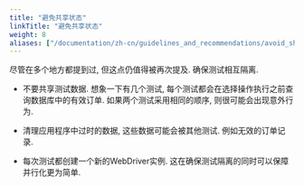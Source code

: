 ```yaml
---
title: "避免共享状态"
linkTitle: "避免共享状态"
weight: 8
aliases: ["/documentation/zh-cn/guidelines_and_recommendations/avoid_sharing_state/"]  
---
```


尽管在多个地方都提到过, 但这点仍值得被再次提及. 确保测试相互隔离.

* 不要共享测试数据. 
想象一下有几个测试, 每个测试都会在选择操作执行之前查询数据库中的有效订单. 
如果两个测试采用相同的顺序, 则很可能会出现意外行为.

* 清理应用程序中过时的数据, 这些数据可能会被其他测试. 
例如无效的订单记录.

* 每次测试都创建一个新的WebDriver实例. 
这在确保测试隔离的同时可以保障并行化更为简单.
